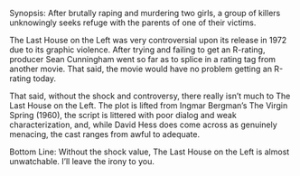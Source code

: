 Synopsis: After brutally raping and murdering two girls, a group of killers unknowingly seeks refuge with the parents of one of their victims.

The Last House on the Left was very controversial upon its release in 1972 due to its graphic violence.  After trying and failing to get an R-rating, producer Sean Cunningham went so far as to splice in a rating tag from another movie.  That said, the movie would have no problem getting an R-rating today.

That said, without the shock and controversy, there really isn’t much to The Last House on the Left.  The plot is lifted from Ingmar Bergman’s The Virgin Spring (1960), the script is littered with poor dialog and weak characterization, and, while David Hess does come across as genuinely menacing, the cast ranges from awful to adequate.

Bottom Line: Without the shock value, The Last House on the Left is almost unwatchable. I’ll leave the irony to you.